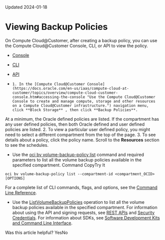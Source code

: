 Updated 2024-01-18
# Viewing Backup Policies
On Compute Cloud@Customer, after creating a backup policy, you can use the Compute Cloud@Customer Console, CLI, or API to view the policy.
  * [Console](https://docs.oracle.com/en-us/iaas/compute-cloud-at-customer/topics/block/viewing-backup-policies.htm)
  * [CLI](https://docs.oracle.com/en-us/iaas/compute-cloud-at-customer/topics/block/viewing-backup-policies.htm)
  * [API](https://docs.oracle.com/en-us/iaas/compute-cloud-at-customer/topics/block/viewing-backup-policies.htm)


  *     1. In the [Compute Cloud@Customer Console](https://docs.oracle.com/en-us/iaas/compute-cloud-at-customer/topics/overview/compute-cloud-customer-console.htm#accessing-the-console "Use the Compute Cloud@Customer Console to create and manage compute, storage and other resources on a Compute Cloud@Customer infrastructure.") navigation menu, click **Block Storage** , then click **Backup Policies**.
At a minimum, the Oracle defined policies are listed. If the compartment has any user defined policies, then both Oracle defined and user defined policies are listed.
    2. To view a particular user defined policy, you might need to select a different compartment from the top of the page.
    3. To see details about a policy, click the policy name. Scroll to the **Resources** section to see the schedules.
  * Use the [oci bv volume-backup-policy list](https://docs.oracle.com/iaas/tools/oci-cli/latest/oci_cli_docs/cmdref/bv/volume-backup-policy/list.html) command and required parameters to list all the volume backup policies available in the specified compartment.
Command
CopyTry It
```
oci bv volume-backup-policy list --compartment-id <compartment_OCID> [OPTIONS]
```

For a complete list of CLI commands, flags, and options, see the [Command Line Reference](https://docs.oracle.com/iaas/tools/oci-cli/latest/oci_cli_docs/index.html).
  * Use the [ListVolumeBackupPolicies](https://docs.oracle.com/iaas/api/#/en/iaas/latest/VolumeBackupPolicy/ListVolumeBackupPolicies) operation to list all the volume backup policies available in the specified compartment.
For information about using the API and signing requests, see [REST APIs](https://docs.oracle.com/iaas/Content/API/Concepts/usingapi.htm#REST_APIs) and [Security Credentials](https://docs.oracle.com/iaas/Content/General/Concepts/credentials.htm). For information about SDKs, see [Software Development Kits and Command Line Interface](https://docs.oracle.com/iaas/Content/API/Concepts/sdks.htm#Software_Development_Kits_and_Command_Line_Interface).


Was this article helpful?
YesNo

